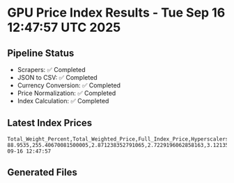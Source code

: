 # GPU Price Index Results - Tue Sep 16 12:47:57 UTC 2025

## Pipeline Status
- Scrapers: ✅ Completed
- JSON to CSV: ✅ Completed
- Currency Conversion: ✅ Completed
- Price Normalization: ✅ Completed
- Index Calculation: ✅ Completed

## Latest Index Prices
```
Total_Weight_Percent,Total_Weighted_Price,Full_Index_Price,Hyperscalers_Only_Price,Non_Hyperscalers_Only_Price,Hyperscaler_Weight,Non_Hyperscaler_Weight,Calculation_Date
88.9535,255.40670081500005,2.871238352791065,2.7229196062858163,3.121351412565873,55.84,33.113499999999995,2025-09-16 12:47:57
```

## Generated Files
```
```
